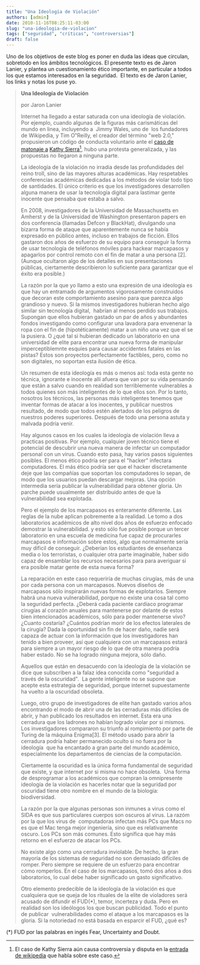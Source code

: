 ```yaml
---
title: "Una Ideología de Violación"
authors: [admin]
date: 2010-11-16T08:25:11-03:00
slug: "una-ideologia-de-violacion"
tags: ["seguridad", "críticas", "controversias"]
draft: false
---
```

Uno de los objetivos de este blog es poner en duda las ideas que
circulan, sobretodo en los ámbitos tecnológicos. El presente texto es de
Jaron Lanier, y plantea un cuestionamiento ético importante, en
particular a todos los que estamos interesados en la seguridad.  El
texto es de Jaron Lanier, los links y notas los puse yo.

> **Una Ideología de Violación**
>
> por Jaron Lanier
>
> Internet ha llegado a estar saturada con una ideología de violación.
> Por ejemplo, cuando algunas de la figuras más carismáticas del mundo
> en linea, incluyendo a  Jimmy Wales, uno de  los fundadores de
> Wikipedia, y Tim O‟Reilly, el creador del término "web 2.0,"
> propusieron un código de conducta voluntario ante el [caso de matonaje
> a](http://www.simdalom.com/blog/2007/04/04/blogs-codigo-de-conducta-caso-kathy-sierra/)
> [Kathy Sierra](http://www.simdalom.com/blog/2007/04/04/blogs-codigo-de-conducta-caso-kathy-sierra/)[^1],
> hubo una protesta generalizada, y las propuestas no llegaron a ninguna
> parte.
>
> La ideología de la violación no irradia desde las profundidades del
> reino troll, sino de las mayores alturas académicas. Hay respetables
> conferencias académicas dedicadas a los métodos de violar todo tipo de
> santidades. El único criterio es que los investigadores desarrollen
> alguna manera de usar la tecnología digital para lastimar gente
> inocente que pensaba que estaba a salvo.
>
> En 2008, investigadores de la Universidad de Massachusetts en Amherst
> y de la Universidad de Washington presentaron papers en dos
> conferencia (llamadas Defcon y BlackHat), divulgando una bizarra forma
> de ataque que aparentemente nunca se había expresado en público antes,
> incluso en trabajos de ficción. Ellos gastaron dos años de esfuerzo de
> su equipo para conseguir la forma de usar tecnología de teléfonos
> móviles para hackear marcapasos y apagarlos por control remoto con el
> fin de matar a una persona \[2\]. (Aunque ocultaron algo de los
> detalles en sus presentaciones públicas, ciertamente describieron lo
> suficiente para garantizar que el éxito era posible.)
>
> La razón por la que yo llamo a esto una expresión de una ideología es
> que hay un entramado de argumentos vigorosamente construidos que
> decoran este comportamiento asesino para que parezca algo grandioso y
> nuevo. Si la mismos investigadores hubieran hecho algo similar sin
> tecnología digital,  habrían al menos perdido sus trabajos. Supongan
> que ellos hubieran gastado un par de años y abundantes fondos
> investigando como configurar una lavadora para envenenar la ropa con
> el fin de (hipotéticamente) matar a un niño una vez que el se la
> pusiera. O ¿qué tal si hubieran dedicado un laboratorio en una
> universidad de elite para encontrar una nueva forma de manipular
> imperceptiblemnte esquíes para causar accidentes fatales en las
> pistas? Estos son proyectos perfectamente factibles, pero, como no son
> digitales, no soportan esta ilusión de ética.
>
> Un resumen de esta ideología es más o menos así: toda esta gente no
> técnica, ignorante e inocente allí afuera que van por su vida pensando
> que están a salvo cuando en realidad son terriblemente vulnerables a
> todos quienes son más inteligentes de lo que ellos son. Por lo tanto,
> nosotros los técnicos, las personas más inteligentes tenemos que
> inventar formas de atacar a los inocentes, y publicar nuestros
> resultado, de modo que todos estén alertados de los peligros de
> nuestros poderes superiores. Después de todo una persona astuta y
> malvada podría venir.
>
> Hay algunos casos en los cuales la ideología de violación lleva a
> practicas positivas. Por ejemplo, cualquier joven técnico tiene el
> potencial de descubrir una nueva manera de infectar un computador
> personal con un virus. Cuando esto pasa, hay varios pasos siguientes
> posibles. El menos ético podría ser para el "hacker" infectara
> computadores. El más ético podría ser que el hacker discretamente deje
> que las compañías que soportan los computadores lo sepan, de modo que
> los usuarios puedan descargar mejoras. Una opción intermedia sería
> publicar la vulnerabilidad para obtener gloria. Un parche puede
> usualmente ser distribuido antes de que la vulnerabilidad sea
> explotada.
>
> Pero el ejemplo de los marcapasos es enteramente diferente. Las reglas
> de la nube aplican pobremente a la realidad. Le tomo a dos
> laboratorios académicos de alto nivel dos años de esfuerzo enfocado
> demostrar la vulnerabilidad. y esto sólo fue posible porque un tercer
> laboratorio en una escuela de medicina fue capaz de procurarles
> marcapasos e información sobre estos, algo que normalmente sería muy
> dificil de conseguir. ¿Deberían los estudiantes de enseñanza media o
> los terroristas, o cualquier otra parte imaginable, haber sido capaz
> de ensamblar los recursos necesarios para para averiguar si era
> posible matar gente de esta nueva forma?
>
> La reparación en este caso requeriría de muchas cirugías, más de una
> por cada persona con un marcapasos. Nuevos diseños de marcapasos sólo
> inspirarán nuevas formas de explotarlos. Siempre habrá una nueva
> vulnerabilidad, porque no existe una cosa tal como la seguridad
> perfecta. ¿Deberá cada paciente cardiaco programar cirugías al corazón
> anuales para mantenerse por delante de estos bien intencionados
> académicos, sólo para poder mantenerse vivo? ¿Cuanto costaría?
> ¿Cuántos podrían morir de los efectos laterales de la cirugía? Dada la
> oportunidad sin fin de hacer daño, nadie será capaza de actuar con la
> información que los investigadores han tenido a bien proveer, así que
> cualquiera con un marcapasos estará para siempre a un mayor riesgo de
> lo que de otra manera podría haber estado. No se ha logrado ninguna
> mejora, sólo daño.
>
> Aquellos que están en desacuerdo con la ideología de la violación se
> dice que subscriben a la falaz idea conocida como "seguridad a través
> de la oscuridad".  La gente inteligente no se supone que acepte esta
> estrategia de seguridad, porque internet supuestamente ha vuelto a la
> oscuridad obsoleta.
>
> Luego, otro grupo de investigadores de elite han gastado varios años
> encontrando el modo de abrir una de las cerraduras más difíciles de
> abrir, y han publicado los resultados en internet. Esta era una
> cerradura que los ladrones no habían logrado violar por si mismos. Los
> investigadores compararon su triunfo al rompimiento por parte de
> Turing de la máquina Enigma\[3\]. El método usado para abrir la
> cerradura podría haber permanecido oculto si no fuera por la
> ideología  que ha encantado a gran parte del mundo académico,
> especialmente los departamentos de ciencias de la computación.
>
> Ciertamente la oscuridad es la única forma fundamental de seguridad
> que existe, y que internet por si misma no hace obsoleta.  Una forma
> de desprogramar a los académicos que compran la omnipresente ideología
> de la violación es hacerles notar que la seguridad por oscuridad tiene
> otro nombre en el mundo de la biología: biodiversidad.
>
> La razón por la que algunas personas son inmunes a virus como el SIDA
> es que sus particulares cuerpos son oscuros al virus. La razóm por la
> que los virus de  computadoras infectan más PCs que Macs no es que el
> Mac tenga mejor ingeniería, sino que es relativamente oscuro. Los PCs
> son más comunes. Esto significa que hay más retorno en el esfuerzo de
> atacar los PCs.
>
> No existe algo como una cerradura inviolable. De hecho, la gran
> mayoría de los sistemas de seguridad no son demasiado difíciles de
> romper. Pero siempre se requiere de un esfuerzo para encontrar cómo
> romperlos. En el caso de los marcapasos, tomó dos años a dos
> laboratorios, lo cual debe haber significado un gasto significativo.
>
> Otro elemento predecible de la ideología de la violación es que
> cualquiera que se queja de los rituales de la elite de violadores será
> acusado de difundir el FUD(\*), temor, incerteza y duda. Pero en
> realidad son los ideólogos los que buscan publicidad. Todo el punto de
> publicar  vulnerabilidades como el ataque a los marcapasos es la
> gloria. Si la notoriedad no está basada en esparcir el FUD, ¿qué es?
>

[^1]: El caso de Kathy Sierra aún causa controversia y disputa en la
[entrada de
wikipedia](http://en.wikipedia.org/wiki/Talk:Kathy_Sierra#NPOV-tag) que
habla sobre este caso.

[^2]: Sí, hay académicos que se dedican a pensar en formas ingeniosas de
matar gente con teléfonos móviles, y mucha gente en la comunidad de
seguridad piensa que hacer esto está
bien: [http://www.schneier.com/blog/archives/2008/03/hacking*medical*1.html](http://www.schneier.com/blog/archives/2008/03/hacking_medical_1.html)

[^3]: La máquina Enigma era usada por los nazis para transmitir mensajes
cifrados durante la segunda guerra mundial, Alan Turing y un equipo en
Bletchey Park fueron capaces de romper el código que generaba este
aparato, probablemente acortando el tiempo de la guerra.

(\*) FUD por las palabras en ingés Fear, Uncertainty and Doubt.
